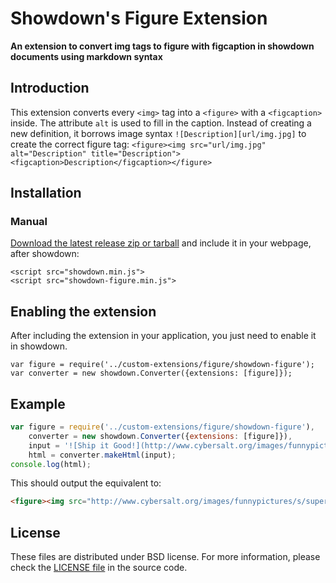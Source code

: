 Showdown's Figure Extension
==========================

<!-- [![Build Status](https://travis-ci.org/tomasmcm/figure-extension.svg)](https://travis-ci.org/tomasmcm/figure-extension) [![npm version](https://badge.fury.io/js/showdown-figure.svg)](http://badge.fury.io/js/showdown-figure) [![npm version](https://badge.fury.io/bo/showdown-figure.svg)](http://badge.fury.io/bo/showdown-figure)

------ -->

**An extension to convert img tags to figure with figcaption in showdown documents using markdown syntax**

## Introduction

This extension converts every `<img>` tag into a `<figure>` with a `<figcaption>` inside.
The attribute `alt` is used to fill in the caption.
Instead of creating a new definition,
it borrows image syntax `![Description][url/img.jpg]` to create the correct figure tag: `<figure><img src="url/img.jpg" alt="Description" title="Description"><figcaption>Description</figcaption></figure>`

## Installation

<!-- ### With [npm](http://npmjs.org)

    npm install showdown-figure

### With [bower](http://bower.io/)

    bower install showdown-figure -->

### Manual

[Download the latest release zip or tarball](https://github.com/tomasmcm/figure-extension/releases) and include it in your webpage, after showdown:

    <script src="showdown.min.js">
    <script src="showdown-figure.min.js">

## Enabling the extension

After including the extension in your application, you just need to enable it in showdown.
    
    var figure = require('../custom-extensions/figure/showdown-figure');
    var converter = new showdown.Converter({extensions: [figure]});


## Example

```javascript
var figure = require('../custom-extensions/figure/showdown-figure'),
    converter = new showdown.Converter({extensions: [figure]}),
    input = '![Ship it Good!](http://www.cybersalt.org/images/funnypictures/s/supersquirrel.jpg)';
    html = converter.makeHtml(input);
console.log(html);
```

This should output the equivalent to:

```html
<figure><img src="http://www.cybersalt.org/images/funnypictures/s/supersquirrel.jpg" alt="Ship it Good!" title="Ship it Good!"><figcaption>Ship it Good!</figcaption></figure>
```


## License
These files are distributed under BSD license. For more information,
please check the [LICENSE file](https://github.com/tomasmcm/figure-extension/blob/master/LICENSE) in the source code.

